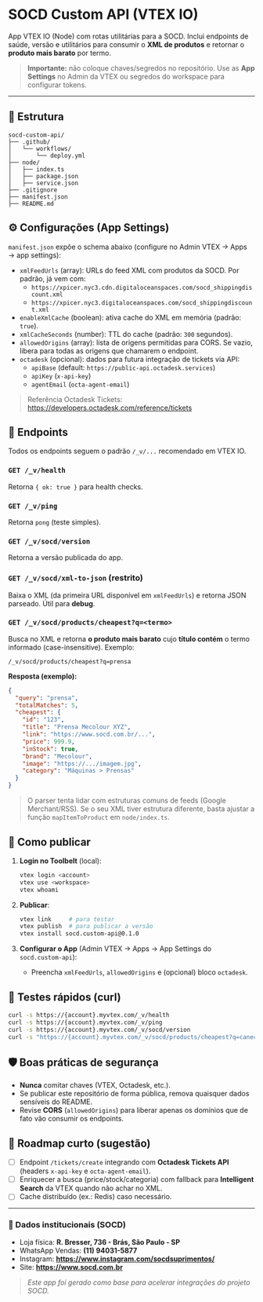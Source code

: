 # SOCD Custom API (VTEX IO)

App VTEX IO (Node) com rotas utilitárias para a SOCD. Inclui endpoints de saúde, versão e utilitários para consumir o **XML de produtos** e retornar o **produto mais barato** por termo.

> **Importante:** não coloque chaves/segredos no repositório. Use as **App Settings** no Admin da VTEX ou segredos do workspace para configurar tokens.

---

## 📁 Estrutura

```
socd-custom-api/
├── .github/
│   └── workflows/
│       └── deploy.yml
├── node/
│   ├── index.ts
│   ├── package.json
│   ├── service.json
├── .gitignore
├── manifest.json
├── README.md
```

## ⚙️ Configurações (App Settings)

`manifest.json` expõe o schema abaixo (configure no Admin VTEX → Apps → app settings):

- `xmlFeedUrls` (array): URLs do feed XML com produtos da SOCD. Por padrão, já vem com:
  - `https://xpicer.nyc3.cdn.digitaloceanspaces.com/socd_shippingdiscount.xml`
  - `https://xpicer.nyc3.digitaloceanspaces.com/socd_shippingdiscount.xml`
- `enableXmlCache` (boolean): ativa cache do XML em memória (padrão: `true`).
- `xmlCacheSeconds` (number): TTL do cache (padrão: `300` segundos).
- `allowedOrigins` (array): lista de origens permitidas para CORS. Se vazio, libera para todas as origens que chamarem o endpoint.
- `octadesk` (opcional): dados para futura integração de tickets via API:
  - `apiBase` (default: `https://public-api.octadesk.services`)
  - `apiKey` (`x-api-key`)
  - `agentEmail` (`octa-agent-email`)

> Referência Octadesk Tickets: https://developers.octadesk.com/reference/tickets

## 🔌 Endpoints

Todos os endpoints seguem o padrão `/_v/...` recomendado em VTEX IO.

### `GET /_v/health`
Retorna `{ ok: true }` para health checks.

### `GET /_v/ping`
Retorna `pong` (teste simples).

### `GET /_v/socd/version`
Retorna a versão publicada do app.

### `GET /_v/socd/xml-to-json` (restrito)
Baixa o XML (da primeira URL disponível em `xmlFeedUrls`) e retorna JSON parseado. Útil para **debug**.

### `GET /_v/socd/products/cheapest?q=<termo>`
Busca no XML e retorna **o produto mais barato** cujo **título contém** o termo informado (case-insensitive).
Exemplo:
```
/_v/socd/products/cheapest?q=prensa
```
**Resposta (exemplo):**
```json
{
  "query": "prensa",
  "totalMatches": 5,
  "cheapest": {
    "id": "123",
    "title": "Prensa Mecolour XYZ",
    "link": "https://www.socd.com.br/...",
    "price": 999.9,
    "inStock": true,
    "brand": "Mecolour",
    "image": "https://.../imagem.jpg",
    "category": "Máquinas > Prensas"
  }
}
```

> O parser tenta lidar com estruturas comuns de feeds (Google Merchant/RSS). Se o seu XML tiver estrutura diferente, basta ajustar a função `mapItemToProduct` em `node/index.ts`.

## 🚀 Como publicar

1. **Login no Toolbelt** (local):
   ```bash
   vtex login <account>
   vtex use <workspace>
   vtex whoami
   ```

2. **Publicar**:
   ```bash
   vtex link     # para testar
   vtex publish  # para publicar a versão
   vtex install socd.custom-api@0.1.0
   ```

3. **Configurar o App** (Admin VTEX → Apps → App Settings do `socd.custom-api`):
   - Preencha `xmlFeedUrls`, `allowedOrigins` e (opcional) bloco `octadesk`.

## 🧪 Testes rápidos (curl)

```bash
curl -s https://{account}.myvtex.com/_v/health
curl -s https://{account}.myvtex.com/_v/ping
curl -s https://{account}.myvtex.com/_v/socd/version
curl -s "https://{account}.myvtex.com/_v/socd/products/cheapest?q=caneca"
```

## 🛡️ Boas práticas de segurança

- **Nunca** comitar chaves (VTEX, Octadesk, etc.).
- Se publicar este repositório de forma pública, remova quaisquer dados sensíveis do README.
- Revise **CORS** (`allowedOrigins`) para liberar apenas os domínios que de fato vão consumir os endpoints.

## 🧭 Roadmap curto (sugestão)

- [ ] Endpoint `/tickets/create` integrando com **Octadesk Tickets API** (headers `x-api-key` e `octa-agent-email`).
- [ ] Enriquecer a busca (price/stock/categoria) com fallback para **Intelligent Search** da VTEX quando não achar no XML.
- [ ] Cache distribuído (ex.: Redis) caso necessário.

---

### 📍 Dados institucionais (SOCD)

- Loja física: **R. Bresser, 736 - Brás, São Paulo - SP**
- WhatsApp Vendas: **(11) 94031-5877**
- Instagram: **https://www.instagram.com/socdsuprimentos/**
- Site: **https://www.socd.com.br**

> *Este app foi gerado como base para acelerar integrações do projeto SOCD.*
